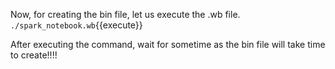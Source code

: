 Now, for creating the bin file, let us execute the .wb file.
<br>`./spark_notebook.wb`{{execute}}
<br>
 
 
 After executing the command, wait for sometime as the bin file will take time to create!!!!
